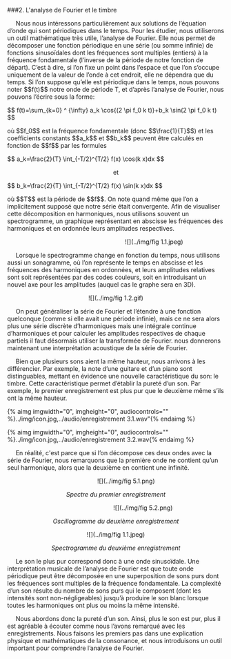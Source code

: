 ###2. L'analyse de Fourier et le timbre

<p>&nbsp;&nbsp;&nbsp;&nbsp;
	Nous nous intéressons particulièrement aux solutions de l’équation d’onde qui sont périodiques dans le temps. Pour les étudier, nous utiliserons un outil mathématique très utile, l’analyse de Fourier. Elle nous permet de décomposer une fonction périodique en une série (ou somme infinie) de fonctions sinusoïdales dont les fréquences sont multiples (entiers) à la fréquence fondamentale (l’inverse de la période de notre fonction de départ). C’est à dire, si l’on fixe un point dans l’espace et que l’on s’occupe uniquement de la valeur de l’onde à cet endroit, elle ne dépendra que du temps. Si l’on suppose qu’elle est périodique dans le temps, nous pouvons noter $$f(t)$$ notre onde de période T, et d’après l’analyse de Fourier, nous pouvons l’écrire sous la forme:
</p>
$$
f(t)=\sum_{k=0} ^ {\infty} a_k \cos{(2 \pi f_0 k t)}+b_k \sin(2 \pi f_0 k t)
$$

<p>
où $$f_0$$ est la fréquence fondamentale (donc $$\frac{1}{T}$$) et les coefficients constants $$a_k$$ et $$b_k$$ peuvent être calculés en fonction de $$f$$ par les formules
</p>
<p>
	$$
	a_k=\frac{2}{T} \int_{-T/2}^{T/2} f(x) \cos(k x)dx
	$$
</p>
<center>
<p>
	et
</p>
</center>
<p>
$$
	b_k=\frac{2}{T} \int_{-T/2}^{T/2} f(x) \sin(k x)dx
	$$
</p>
<p>
où $$T$$ est la période de $$f$$. On note quand même que l’on a implicitement supposé que notre série était convergente. Afin de visualiser cette décomposition en harmoniques, nous utilisons souvent un spectrogramme, un graphique représentant en abscisse les fréquences des harmoniques et en ordonnée leurs amplitudes respectives.
</p>


<center>
<p>
</p>

&nbsp;&nbsp;&nbsp;&nbsp;&nbsp;&nbsp;&nbsp;&nbsp;&nbsp;&nbsp;&nbsp;&nbsp;&nbsp;&nbsp;&nbsp;&nbsp;&nbsp;&nbsp;&nbsp;&nbsp;&nbsp;&nbsp;&nbsp;&nbsp;&nbsp;&nbsp;&nbsp;&nbsp;&nbsp;&nbsp;&nbsp;&nbsp;&nbsp;&nbsp;&nbsp;&nbsp;&nbsp;&nbsp;&nbsp;&nbsp;&nbsp;&nbsp;&nbsp;&nbsp;&nbsp;![](../img/fig 1.1.jpeg)
<p>
</p>
</center>
<p>&nbsp;&nbsp;&nbsp;&nbsp;
    Lorsque le spectrogramme change en fonction du temps, nous utilisons aussi un sonagramme, où l’on représente le temps en abscisse et les fréquences des harmoniques en ordonnées, et leurs amplitudes relatives sont soit représentées par des codes couleurs, soit en introduisant un nouvel axe pour les amplitudes (auquel cas le graphe sera en 3D).
</p>
<center>
<p>
</p>

![](../img/fig 1.2.gif)
<p>
</p>
</center>
<p>&nbsp;&nbsp;&nbsp;&nbsp;
    On peut généraliser la série de Fourier et l’étendre à une fonction quelconque (comme si elle avait une période infinie), mais ce ne sera alors plus une série discrète d’harmoniques mais une intégrale continue d’harmoniques et pour calculer les amplitudes respectives de chaque partiels il faut désormais utiliser la transformée de Fourier. nous donnerons maintenant une interprétation acoustique de la série de Fourier.
</p>
<p>&nbsp;&nbsp;&nbsp;&nbsp;
    Bien que plusieurs sons aient la même hauteur, nous arrivons à les différencier. Par exemple, la note d’une guitare et d’un piano sont distinguables, mettant en évidence une nouvelle caractéristique du son: le timbre. Cette caractéristique permet d’établir la pureté d’un son. Par exemple, le premier enregistrement est plus pur que le deuxième même s’ils ont la même hauteur.
</p>

{% aimg imgwidth="0", imgheight="0", audiocontrols="" %}../img/icon.jpg,../audio/enregistrement 3.1.wav"{% endaimg %}


{% aimg imgwidth="0", imgheight="0", audiocontrols="" %}../img/icon.jpg,../audio/enregistrement 3.2.wav{% endaimg %}


<p>&nbsp;&nbsp;&nbsp;&nbsp;
En réalité, c'est parce que si l’on décompose ces deux ondes avec la série de Fourier, nous remarquons que la première onde ne contient qu’un seul harmonique, alors que la deuxième en contient une infinité.
</p>
<center>
<p>
</p>



&nbsp;&nbsp;&nbsp;&nbsp;&nbsp;&nbsp;&nbsp;&nbsp;&nbsp;&nbsp;&nbsp;&nbsp;![](../img/fig 5.1.png)

<p align="center"><i>Spectre du premier enregistrement</i></p>

&nbsp;&nbsp;&nbsp;&nbsp;&nbsp;&nbsp;&nbsp;&nbsp;&nbsp;&nbsp;&nbsp;&nbsp;&nbsp;&nbsp;&nbsp;&nbsp;&nbsp;&nbsp;&nbsp;&nbsp;&nbsp;&nbsp;&nbsp;&nbsp;&nbsp;&nbsp;&nbsp;&nbsp;&nbsp;&nbsp;&nbsp;&nbsp;![](../img/fig 5.2.png)
<p align="center"><i>Oscillogramme du deuxième enregistrement</i></p>


![](../img/fig 1.1.jpeg)
<p align="center"><i>Spectrogramme du deuxième enregistrement</i></p>
</center>
<p>&nbsp;&nbsp;&nbsp;&nbsp;
Le son le plus pur correspond donc à une onde sinusoïdale. Une interprétation musicale de l’analyse de Fourier est que toute onde périodique peut être décomposée en une superposition de sons purs dont les fréquences sont multiples de la fréquence fondamentale. La complexité d’un son résulte du nombre de sons purs qui le composent (dont les intensités sont non-négligeables) jusqu’à produire le son blanc lorsque toutes les harmoniques ont plus ou moins la même intensité.
</p>

<p>&nbsp;&nbsp;&nbsp;&nbsp;
Nous abordons donc la pureté d’un son. Ainsi, plus le son est pur, plus il est agréable à écouter comme nous l’avons remarqué avec les enregistrements. Nous faisons les premiers pas dans une explication physique et mathématiques de la consonance, et nous introduisons un outil important pour comprendre l’analyse de Fourier.
</p>